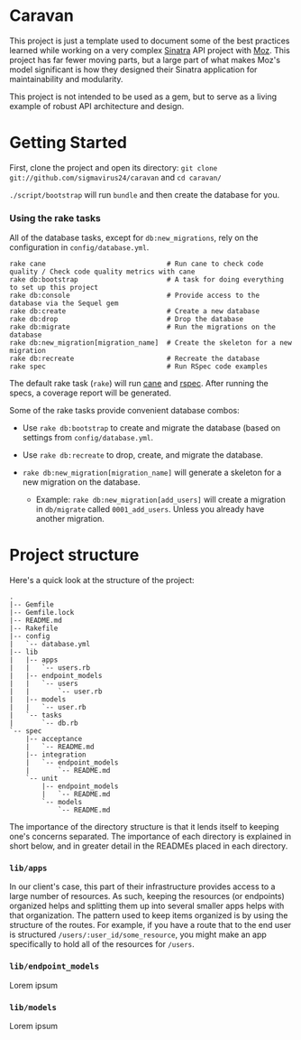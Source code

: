 # Caravan

This project is just a template used to document some of the best practices
learned while working on a very complex [Sinatra][sinatra] API project with
[Moz](moz.com).  This project has far fewer moving parts, but a large part of
what makes Moz's model significant is how they designed their Sinatra
application for maintainability and modularity.

This project is not intended to be used as a gem, but to serve as a living
example of robust API architecture and design.

# Getting Started

First, clone the project and open its directory: `git clone
git://github.com/sigmavirus24/caravan` and `cd caravan/`

`./script/bootstrap` will run `bundle` and then create the database for you.

### Using the rake tasks

All of the database tasks, except for `db:new_migrations`, rely on the
configuration in `config/database.yml`.

    rake cane                              # Run cane to check code quality / Check code quality metrics with cane
    rake db:bootstrap                      # A task for doing everything to set up this project
    rake db:console                        # Provide access to the database via the Sequel gem
    rake db:create                         # Create a new database
    rake db:drop                           # Drop the database
    rake db:migrate                        # Run the migrations on the database
    rake db:new_migration[migration_name]  # Create the skeleton for a new migration
    rake db:recreate                       # Recreate the database
    rake spec                              # Run RSpec code examples

The default rake task (`rake`) will run [cane](https://github.com/square/cane)
and [rspec](https://github.com/rspec/rspec).  After running the specs, a
coverage report will be generated.

Some of the rake tasks provide convenient database combos:

* Use `rake db:bootstrap` to create and migrate the database (based on
  settings from `config/database.yml`.

* Use `rake db:recreate` to drop, create, and migrate the database.

* `rake db:new_migration[migration_name]` will generate a skeleton for a new
  migration on the database.

  * Example: `rake db:new_migration[add_users]` will create a migration in
    `db/migrate` called `0001_add_users`. Unless you already have another
    migration.

# Project structure

Here's a quick look at the structure of the project:

    .
    |-- Gemfile
    |-- Gemfile.lock
    |-- README.md
    |-- Rakefile
    |-- config
    |   `-- database.yml
    |-- lib
    |   |-- apps
    |   |   `-- users.rb
    |   |-- endpoint_models
    |   |   `-- users
    |   |       `-- user.rb
    |   |-- models
    |   |   `-- user.rb
    |   `-- tasks
    |       `-- db.rb
    `-- spec
        |-- acceptance
        |   `-- README.md
        |-- integration
        |   `-- endpoint_models
        |       `-- README.md
        `-- unit
            |-- endpoint_models
            |   `-- README.md
            `-- models
                `-- README.md


The importance of the directory structure is that it lends itself to keeping
one's concerns separated. The importance of each directory is explained in
short below, and in greater detail in the READMEs placed in each directory.

### `lib/apps`

In our client's case, this part of their infrastructure provides access to a
large number of resources. As such, keeping the resources (or endpoints)
organized helps and splitting them up into several smaller apps helps with
that organization. The pattern used to keep items organized is by using the
structure of the routes. For example, if you have a route that to the end user
is structured `/users/:user_id/some_resource`, you might make an app
specifically to hold all of the resources for `/users`.

### `lib/endpoint_models`

Lorem ipsum

### `lib/models`

Lorem ipsum

[sinatra]: http://sinatrarb.com/
